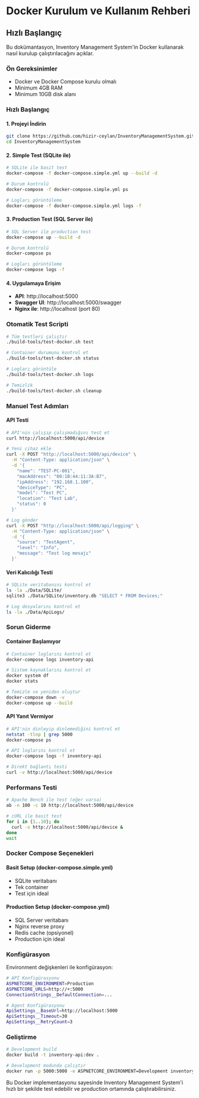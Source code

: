 # Docker Kurulum ve Kullanım Rehberi

## Hızlı Başlangıç

Bu dokümantasyon, Inventory Management System'in Docker kullanarak nasıl kurulup çalıştırılacağını açıklar.

### Ön Gereksinimler

- Docker ve Docker Compose kurulu olmalı
- Minimum 4GB RAM
- Minimum 10GB disk alanı

### Hızlı Başlangıç

#### 1. Projeyi İndirin
```bash
git clone https://github.com/hizir-ceylan/InventoryManagementSystem.git
cd InventoryManagementSystem
```

#### 2. Simple Test (SQLite ile)
```bash
# SQLite ile basit test
docker-compose -f docker-compose.simple.yml up --build -d

# Durum kontrolü
docker-compose -f docker-compose.simple.yml ps

# Logları görüntüleme
docker-compose -f docker-compose.simple.yml logs -f
```

#### 3. Production Test (SQL Server ile)
```bash
# SQL Server ile production test
docker-compose up --build -d

# Durum kontrolü
docker-compose ps

# Logları görüntüleme
docker-compose logs -f
```

#### 4. Uygulamaya Erişim
- **API**: http://localhost:5000
- **Swagger UI**: http://localhost:5000/swagger
- **Nginx ile**: http://localhost (port 80)

### Otomatik Test Scripti

```bash
# Tüm testleri çalıştır
./build-tools/test-docker.sh test

# Container durumunu kontrol et
./build-tools/test-docker.sh status

# Logları görüntüle
./build-tools/test-docker.sh logs

# Temizlik
./build-tools/test-docker.sh cleanup
```

### Manuel Test Adımları

#### API Testi
```bash
# API'nin çalışıp çalışmadığını test et
curl http://localhost:5000/api/device

# Yeni cihaz ekle
curl -X POST "http://localhost:5000/api/device" \
  -H "Content-Type: application/json" \
  -d '{
    "name": "TEST-PC-001",
    "macAddress": "00:1B:44:11:3A:B7",
    "ipAddress": "192.168.1.100",
    "deviceType": "PC",
    "model": "Test PC",
    "location": "Test Lab",
    "status": 0
  }'

# Log gönder
curl -X POST "http://localhost:5000/api/logging" \
  -H "Content-Type: application/json" \
  -d '{
    "source": "TestAgent",
    "level": "Info",
    "message": "Test log mesajı"
  }'
```

#### Veri Kalıcılığı Testi
```bash
# SQLite veritabanını kontrol et
ls -la ./Data/SQLite/
sqlite3 ./Data/SQLite/inventory.db "SELECT * FROM Devices;"

# Log dosyalarını kontrol et
ls -la ./Data/ApiLogs/
```

### Sorun Giderme

#### Container Başlamıyor
```bash
# Container loglarını kontrol et
docker-compose logs inventory-api

# Sistem kaynaklarını kontrol et
docker system df
docker stats

# Temizle ve yeniden oluştur
docker-compose down -v
docker-compose up --build
```

#### API Yanıt Vermiyor
```bash
# API'nin dinleyip dinlemediğini kontrol et
netstat -tlnp | grep 5000
docker-compose ps

# API loglarını kontrol et
docker-compose logs -f inventory-api

# Direkt bağlantı testi
curl -v http://localhost:5000/api/device
```

### Performans Testi

```bash
# Apache Bench ile test (eğer varsa)
ab -n 100 -c 10 http://localhost:5000/api/device

# cURL ile basit test
for i in {1..10}; do
  curl -s http://localhost:5000/api/device &
done
wait
```

### Docker Compose Seçenekleri

#### Basit Setup (docker-compose.simple.yml)
- SQLite veritabanı
- Tek container
- Test için ideal

#### Production Setup (docker-compose.yml)
- SQL Server veritabanı
- Nginx reverse proxy
- Redis cache (opsiyonel)
- Production için ideal

### Konfigürasyon

Environment değişkenleri ile konfigürasyon:
```bash
# API Konfigürasyonu
ASPNETCORE_ENVIRONMENT=Production
ASPNETCORE_URLS=http://+:5000
ConnectionStrings__DefaultConnection=...

# Agent Konfigürasyonu
ApiSettings__BaseUrl=http://localhost:5000
ApiSettings__Timeout=30
ApiSettings__RetryCount=3
```

### Geliştirme

```bash
# Development build
docker build -t inventory-api:dev .

# Development modunda çalıştır
docker run -p 5000:5000 -e ASPNETCORE_ENVIRONMENT=Development inventory-api:dev
```

Bu Docker implementasyonu sayesinde Inventory Management System'i hızlı bir şekilde test edebilir ve production ortamında çalıştırabilirsiniz.